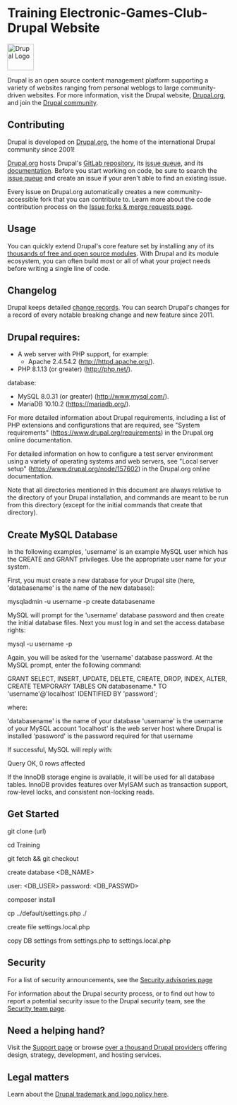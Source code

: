 # Training Electronic-Games-Club-Drupal Website



<img alt="Drupal Logo" src="https://www.drupal.org/files/Wordmark_blue_RGB.png" height="60px">

Drupal is an open source content management platform supporting a variety of
websites ranging from personal weblogs to large community-driven websites. For
more information, visit the Drupal website, [Drupal.org][Drupal.org], and join
the [Drupal community][Drupal community].

## Contributing

Drupal is developed on [Drupal.org][Drupal.org], the home of the international
Drupal community since 2001!

[Drupal.org][Drupal.org] hosts Drupal's [GitLab repository][GitLab repository],
its [issue queue][issue queue], and its [documentation][documentation]. Before
you start working on code, be sure to search the [issue queue][issue queue] and
create an issue if your aren't able to find an existing issue.

Every issue on Drupal.org automatically creates a new community-accessible fork
that you can contribute to. Learn more about the code contribution process on
the [Issue forks & merge requests page][issue forks].

## Usage

You can quickly extend Drupal's core feature set by installing any of its
[thousands of free and open source modules][modules]. With Drupal and its
module ecosystem, you can often build most or all of what your project needs
before writing a single line of code.

## Changelog

Drupal keeps detailed [change records][changelog]. You can search Drupal's
changes for a record of every notable breaking change and new feature since
2011.

## Drupal requires:

- A web server with PHP support, for example:
  - Apache 2.4.54.2  (http://httpd.apache.org/).
- PHP 8.1.13 (or greater) (http://php.net/).
  
 database:
  - MySQL 8.0.31 (or greater) (http://www.mysql.com/).
  - MariaDB 10.10.2  (https://mariadb.org/).

For more detailed information about Drupal requirements, including a list of
PHP extensions and configurations that are required, see "System requirements"
(https://www.drupal.org/requirements) in the Drupal.org online documentation.

For detailed information on how to configure a test server environment using a
variety of operating systems and web servers, see "Local server setup"
(https://www.drupal.org/node/157602) in the Drupal.org online documentation.

Note that all directories mentioned in this document are always relative to the
directory of your Drupal installation, and commands are meant to be run from
this directory (except for the initial commands that create that directory).

## Create MySQL Database

 In the following examples, 'username' is an example MySQL user
which has the CREATE and GRANT privileges. Use the appropriate user name for
your system.

First, you must create a new database for your Drupal site (here, 'databasename'
is the name of the new database):

  mysqladmin -u username -p create databasename

MySQL will prompt for the 'username' database password and then create the
initial database files. Next you must log in and set the access database rights:

  mysql -u username -p

Again, you will be asked for the 'username' database password. At the MySQL
prompt, enter the following command:

  GRANT SELECT, INSERT, UPDATE, DELETE, CREATE, DROP, INDEX, ALTER,
  CREATE TEMPORARY TABLES ON databasename.*
  TO 'username'@'localhost' IDENTIFIED BY 'password';

where:

 'databasename' is the name of your database
 'username' is the username of your MySQL account
 'localhost' is the web server host where Drupal is installed
 'password' is the password required for that username

If successful, MySQL will reply with:

  Query OK, 0 rows affected

If the InnoDB storage engine is available, it will be used for all database
tables. InnoDB provides features over MyISAM such as transaction support,
row-level locks, and consistent non-locking reads.



## Get Started

git clone (url)

cd Training

git fetch && git checkout 

create database <DB_NAME>

user: <DB_USER>
password: <DB_PASSWD>

composer install

cp ../default/settings.php ./

create file settings.local.php

copy DB settings from settings.php to settings.local.php



## Security

For a list of security announcements, see the [Security advisories
page][Security advisories] 

For information about the Drupal security process, or to find out how to report
a potential security issue to the Drupal security team, see the [Security team
page][security team].

## Need a helping hand?

Visit the [Support page][support] or browse [over a thousand Drupal
providers][service providers] offering design, strategy, development, and
hosting services.

## Legal matters

Learn about the [Drupal trademark and logo policy here][trademark].

[Drupal.org]: https://www.drupal.org
[Drupal community]: https://www.drupal.org/community
[GitLab repository]: https://git.drupalcode.org/project/drupal
[issue queue]: https://www.drupal.org/project/issues/drupal
[issue forks]: https://www.drupal.org/drupalorg/docs/gitlab-integration/issue-forks-merge-requests
[documentation]: https://www.drupal.org/documentation
[changelog]: https://www.drupal.org/list-changes/drupal
[modules]: https://www.drupal.org/project/project_module
[security advisories]: https://www.drupal.org/security
[security RSS]: https://www.drupal.org/security/rss.xml
[security team]: https://www.drupal.org/drupal-security-team
[service providers]: https://www.drupal.org/drupal-services
[support]: https://www.drupal.org/support
[trademark]: https://www.drupal.com/trademark
